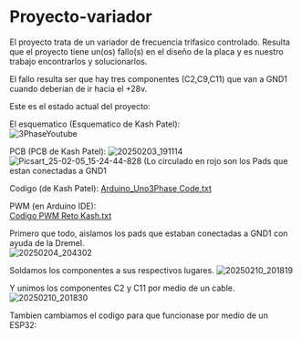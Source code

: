 # Proyecto-variador 
El proyecto trata de un variador de frecuencia trifasico controlado. Resulta que el proyecto tiene un(os) fallo(s) en el diseño de la placa y es nuestro trabajo encontrarlos y solucionarlos.  

El fallo resulta ser que hay tres componentes (C2,C9,C11) que van a GND1 cuando deberian de ir hacia el +28v.

Este es el estado actual del proyecto: 

El esquematico (Esquematico de Kash Patel):  
![3PhaseYoutube](https://github.com/user-attachments/assets/01d6a948-857c-49c4-a2fb-994fe372c709)

PCB (PCB de Kash Patel): 
![20250203_191114](https://github.com/user-attachments/assets/f7d3b614-60ef-4121-8ff1-44fc49a26e56)
![Picsart_25-02-05_15-24-44-828](https://github.com/user-attachments/assets/f3f4bc45-114d-47c1-85d3-6015cc9435ab)
(Lo circulado en rojo son los Pads que estan conectadas a GND1

Codigo (de Kash Patel): 
[Arduino_Uno3Phase Code.txt](https://github.com/user-attachments/files/18646984/Arduino_Uno3Phase.Code.txt) 

PWM (en Arduino IDE):  
[Codigo PWM Reto Kash.txt](https://github.com/user-attachments/files/18647038/Codigo.PWM.Reto.Kash.txt) 

Primero que todo, aislamos los pads que estaban conectadas a GND1 con ayuda de la Dremel.  
![20250204_204302](https://github.com/user-attachments/assets/b3d4c1ff-2179-448b-9d6f-60744d71c2ab) 

Soldamos los componentes a sus respectivos lugares. 
![20250210_201819](https://github.com/user-attachments/assets/b7e79f61-bb33-4d90-9aee-94435e5708a1)

Y unimos los componentes C2 y C11 por medio de un cable. 
![20250210_201830](https://github.com/user-attachments/assets/7f60b045-2e46-4c21-a286-933620229d84) 

Tambien cambiamos el codigo para que funcionase por medio de un ESP32: 

